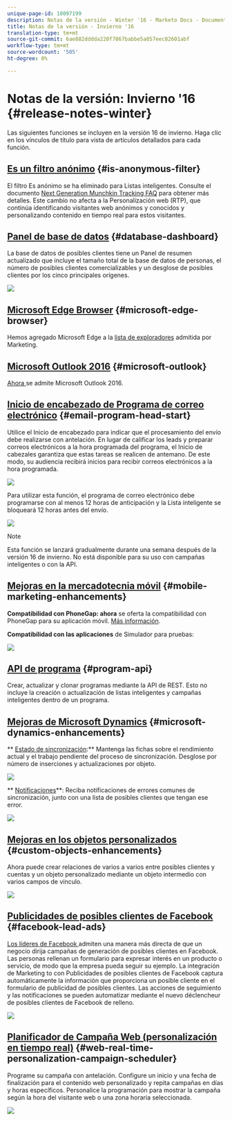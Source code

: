 ```yaml
---
unique-page-id: 10097199
description: Notas de la versión - Winter '16 - Marketo Docs - Documentación del producto
title: Notas de la versión - Invierno '16
translation-type: tm+mt
source-git-commit: 6ae882dddda220f7067babbe5a057eec82601abf
workflow-type: tm+mt
source-wordcount: '505'
ht-degree: 0%

---
```



# Notas de la versión: Invierno &#39;16 {#release-notes-winter}

Las siguientes funciones se incluyen en la versión 16 de invierno. Haga clic en los vínculos de título para vista de artículos detallados para cada función.

## [Es un filtro anónimo](../../product-docs/administration/additional-integrations/add-munchkin-tracking-code-to-your-website/next-generation-munchkin-tracking-faq.md) {#is-anonymous-filter}

El filtro Es anónimo se ha eliminado para Listas inteligentes. Consulte el documento [Next Generation Munchkin Tracking FAQ](../../product-docs/administration/additional-integrations/add-munchkin-tracking-code-to-your-website/next-generation-munchkin-tracking-faq.md) para obtener más detalles. Este cambio no afecta a la Personalización web (RTP), que continúa identificando visitantes web anónimos y conocidos y personalizando contenido en tiempo real para estos visitantes.

## [Panel de base de datos](../../product-docs/core-marketo-concepts/smart-lists-and-static-lists/managing-people-in-smart-lists/database-dashboard.md)  {#database-dashboard}

La base de datos de posibles clientes tiene un Panel de resumen actualizado que incluye el tamaño total de la base de datos de personas, el número de posibles clientes comercializables y un desglose de posibles clientes por los cinco principales orígenes.

![](assets/image2016-1-12-16-3a18-3a7.png)

## [Microsoft Edge Browser](../../product-docs/administration/setup-administration/supported-browsers.md) {#microsoft-edge-browser}

Hemos agregado Microsoft Edge a la [lista de exploradores](https://docs.marketo.com/display/public/DOCS/Supported+Browsers) admitida por Marketing.

## [Microsoft Outlook 2016](../../product-docs/marketo-sales-insight/msi-outlook-plugin/install-the-marketo-email-add-in-for-outlook-with-a-registration-code.md) {#microsoft-outlook}

[Ahora ](../../product-docs/marketo-sales-insight/msi-outlook-plugin/install-the-marketo-email-add-in-for-outlook-with-a-registration-code.md) se admite Microsoft Outlook 2016.

## [Inicio de encabezado de Programa de correo electrónico](../../product-docs/email-marketing/email-programs/email-program-actions/head-start-for-email-programs.md) {#email-program-head-start}

Utilice el Inicio de encabezado para indicar que el procesamiento del envío debe realizarse con antelación. En lugar de calificar los leads y preparar correos electrónicos a la hora programada del programa, el Inicio de cabezales garantiza que estas tareas se realicen de antemano. De este modo, su audiencia recibirá inicios para recibir correos electrónicos a la hora programada.

![](assets/image2016-1-11-15-3a38-3a3.png)

Para utilizar esta función, el programa de correo electrónico debe programarse con al menos 12 horas de anticipación y la Lista inteligente se bloqueará 12 horas antes del envío.

![](assets/image2016-1-11-15-3a35-3a55.png)

>[!NOTE]
>
>Esta función se lanzará gradualmente durante una semana después de la versión 16 de invierno. No está disponible para su uso con campañas inteligentes o con la API.

## [Mejoras en la mercadotecnia móvil](/help/marketo/product-docs/mobile-marketing/admin/add-a-mobile-app.md) {#mobile-marketing-enhancements}

**Compatibilidad con PhoneGap: ahora** se oferta la compatibilidad con PhoneGap para su aplicación móvil. [Más información](https://developers.marketo.com/documentation/mobile/phonegap-plugin/).

**Compatibilidad con las aplicaciones** de Simulador para pruebas:

![](assets/image2016-1-12-10-3a47-3a13.png)

## [API de programa](https://developers.marketo.com/documentation/programs/) {#program-api}

Crear, actualizar y clonar programas mediante la API de REST. Esto no incluye la creación o actualización de listas inteligentes y campañas inteligentes dentro de un programa.

## [Mejoras de Microsoft Dynamics](../../product-docs/crm-sync/microsoft-dynamics-sync/microsoft-dynamics-sync-details/sync-status.md) {#microsoft-dynamics-enhancements}

** [Estado de sincronización](../../product-docs/crm-sync/microsoft-dynamics-sync/microsoft-dynamics-sync-details/sync-status.md):** Mantenga las fichas sobre el rendimiento actual y el trabajo pendiente del proceso de sincronización. Desglose por número de inserciones y actualizaciones por objeto.

![](assets/pending-backog-cropped.png)

** [Notificaciones](../../product-docs/core-marketo-concepts/miscellaneous/understanding-notifications/notification-types.md)**: Reciba notificaciones de errores comunes de sincronización, junto con una lista de posibles clientes que tengan ese error.

![](assets/image2016-1-12-8-3a13-3a9.png)

## [Mejoras en los objetos personalizados](../../product-docs/administration/marketo-custom-objects/create-marketo-custom-objects.md)  {#custom-objects-enhancements}

Ahora puede crear relaciones de varios a varios entre posibles clientes y cuentas y un objeto personalizado mediante un objeto intermedio con varios campos de vínculo.

![](assets/image2016-1-11-12-3a59-3a59.png)

## [Publicidades de posibles clientes de Facebook](../../product-docs/demand-generation/facebook/set-up-facebook-lead-ads.md) {#facebook-lead-ads}

[Los líderes de Facebook ](https://www.facebook.com/business/a/lead-ads) admiten una manera más directa de que un negocio dirija campañas de generación de posibles clientes en Facebook. Las personas rellenan un formulario para expresar interés en un producto o servicio, de modo que la empresa pueda seguir su ejemplo. La integración de Marketing to con Publicidades de posibles clientes de Facebook captura automáticamente la información que proporciona un posible cliente en el formulario de publicidad de posibles clientes. Las acciones de seguimiento y las notificaciones se pueden automatizar mediante el nuevo déclencheur de posibles clientes de Facebook de relleno.

![](assets/image2016-1-11-10-3a20-3a39.png)

## [Planificador de Campaña Web (personalización en tiempo real)](../../product-docs/web-personalization/working-with-web-campaigns/schedule-a-web-campaign.md) {#web-real-time-personalization-campaign-scheduler}

Programe su campaña con antelación. Configure un inicio y una fecha de finalización para el contenido web personalizado y repita campañas en días y horas específicos. Personalice la programación para mostrar la campaña según la hora del visitante web o una zona horaria seleccionada.

![](assets/image2016-1-14-8-3a36-3a36.png)

